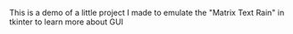 This is a demo of a little project I made to emulate the "Matrix Text Rain" in tkinter to learn more about GUI